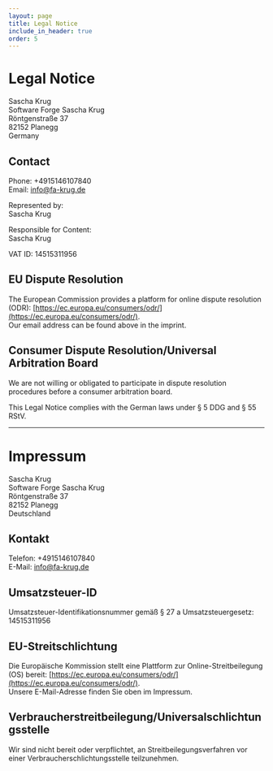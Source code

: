 ```yaml
---
layout: page
title: Legal Notice
include_in_header: true
order: 5
---
```


# Legal Notice

Sascha Krug  
Software Forge Sascha Krug  
Röntgenstraße 37  
82152 Planegg  
Germany

## Contact
Phone: +4915146107840  
Email: info@fa-krug.de

Represented by:  
Sascha Krug

Responsible for Content:  
Sascha Krug

VAT ID: 14515311956

## EU Dispute Resolution
The European Commission provides a platform for online dispute resolution (ODR): [https://ec.europa.eu/consumers/odr/](https://ec.europa.eu/consumers/odr/).  
Our email address can be found above in the imprint.

## Consumer Dispute Resolution/Universal Arbitration Board
We are not willing or obligated to participate in dispute resolution procedures before a consumer arbitration board.

This Legal Notice complies with the German laws under § 5 DDG and § 55 RStV.

---

# Impressum

Sascha Krug  
Software Forge Sascha Krug  
Röntgenstraße 37  
82152 Planegg  
Deutschland

## Kontakt
Telefon: +4915146107840  
E-Mail: info@fa-krug.de

## Umsatzsteuer-ID
Umsatzsteuer-Identifikationsnummer gemäß § 27 a Umsatzsteuergesetz:  
14515311956

## EU-Streitschlichtung
Die Europäische Kommission stellt eine Plattform zur Online-Streitbeilegung (OS) bereit: [https://ec.europa.eu/consumers/odr/](https://ec.europa.eu/consumers/odr/).  
Unsere E-Mail-Adresse finden Sie oben im Impressum.

## Verbraucherstreitbeilegung/Universalschlichtungsstelle
Wir sind nicht bereit oder verpflichtet, an Streitbeilegungsverfahren vor einer Verbraucherschlichtungsstelle teilzunehmen.
